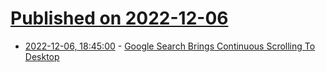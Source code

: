 # [Published on 2022-12-06](index.md)

* [2022-12-06, 18:45:00](https://tech.slashdot.org/story/22/12/06/1621201/google-search-brings-continuous-scrolling-to-desktop?utm_source=rss1.0mainlinkanon&utm_medium=feed) - [Google Search Brings Continuous Scrolling To Desktop](https://tech.slashdot.org/story/22/12/06/1621201/google-search-brings-continuous-scrolling-to-desktop?utm_source=rss1.0mainlinkanon&utm_medium=feed)
